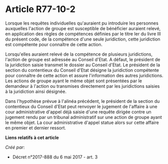 # Article R77-10-2

Lorsque les requêtes individuelles qu'auraient pu introduire les personnes auxquelles l'action de groupe est susceptible de
bénéficier auraient relevé, en application des règles de compétences définies par le titre Ier du livre III du présent code,
de la compétence d'une seule juridiction, cette juridiction est compétente pour connaître de cette action.

Lorsqu'elles auraient relevé de la compétence de plusieurs juridictions, l'action de groupe est adressée au Conseil d'Etat. A
défaut, le président de la juridiction saisie transmet le dossier au Conseil d'Etat. Le président de la section du
contentieux du Conseil d'Etat désigne la juridiction compétente pour connaître de cette action et assure l'information des
autres juridictions. Les actions de groupe ayant le même objet sont présentées par le demandeur à l'action ou transmises
directement par les juridictions saisies à la juridiction ainsi désignée.

Dans l'hypothèse prévue à l'alinéa précédent, le président de la section du contentieux du Conseil d'Etat peut renvoyer le
jugement de l'affaire à une cour administrative d'appel déjà saisie d'une requête dirigée contre un jugement rendu par un
tribunal administratif sur une action de groupe ayant le même objet. La cour administrative d'appel statue alors sur cette
affaire en premier et dernier ressort.

**Liens relatifs à cet article**

_Créé par_:

  - Décret n°2017-888 du 6 mai 2017 - art. 3
